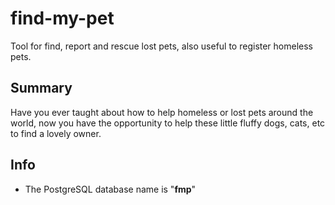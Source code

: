 # find-my-pet
Tool for find, report and rescue lost pets, also useful to register homeless pets.

## Summary

Have you ever taught about how to help homeless or lost pets around the world, now you have the opportunity to help these little fluffy dogs, cats, etc to find a lovely owner.


## Info

* The PostgreSQL database name is "**fmp**"
